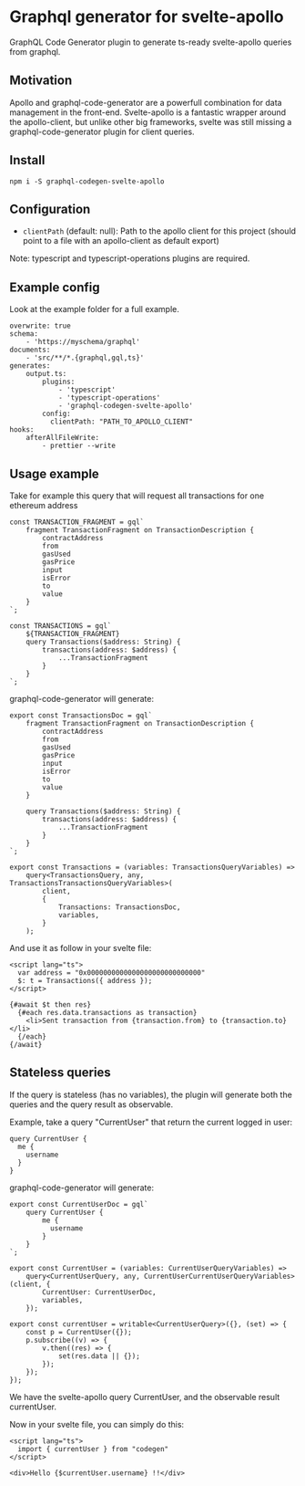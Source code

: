 # Graphql generator for svelte-apollo

GraphQL Code Generator plugin to generate ts-ready svelte-apollo queries from graphql.

## Motivation

Apollo and graphql-code-generator are a powerfull combination for data management in the front-end.
Svelte-apollo is a fantastic wrapper around the apollo-client, but unlike other big frameworks, svelte was still missing a graphql-code-generator plugin for client queries.

## Install

`npm i -S graphql-codegen-svelte-apollo`

## Configuration

- `clientPath` (default: null): Path to the apollo client for this project (should point to a file with an apollo-client as default export)

Note: typescript and typescript-operations plugins are required.

## Example config

Look at the example folder for a full example.

```
overwrite: true
schema:
    - 'https://myschema/graphql'
documents:
    - 'src/**/*.{graphql,gql,ts}'
generates:
    output.ts:
        plugins:
            - 'typescript'
            - 'typescript-operations'
            - 'graphql-codegen-svelte-apollo'
        config:
          clientPath: "PATH_TO_APOLLO_CLIENT"
hooks:
    afterAllFileWrite:
        - prettier --write

```

## Usage example

Take for example this query that will request all transactions for one ethereum address

```
const TRANSACTION_FRAGMENT = gql`
    fragment TransactionFragment on TransactionDescription {
        contractAddress
        from
        gasUsed
        gasPrice
        input
        isError
        to
        value
    }
`;

const TRANSACTIONS = gql`
    ${TRANSACTION_FRAGMENT}
    query Transactions($address: String) {
        transactions(address: $address) {
            ...TransactionFragment
        }
    }
`;
```

graphql-code-generator will generate:

```
export const TransactionsDoc = gql`
    fragment TransactionFragment on TransactionDescription {
        contractAddress
        from
        gasUsed
        gasPrice
        input
        isError
        to
        value
    }

    query Transactions($address: String) {
        transactions(address: $address) {
            ...TransactionFragment
        }
    }
`;

export const Transactions = (variables: TransactionsQueryVariables) =>
    query<TransactionsQuery, any, TransactionsTransactionsQueryVariables>(
        client,
        {
            Transactions: TransactionsDoc,
            variables,
        }
    );
```

And use it as follow in your svelte file:

```
<script lang="ts">
  var address = "0x0000000000000000000000000000"
  $: t = Transactions({ address });
</script>

{#await $t then res}
  {#each res.data.transactions as transaction}
    <li>Sent transaction from {transaction.from} to {transaction.to}</li>
  {/each}
{/await}
```

## Stateless queries

If the query is stateless (has no variables), the plugin will generate both the queries and the query result as observable.

Example, take a query "CurrentUser" that return the current logged in user:

```
query CurrentUser {
  me {
    username
  }
}
```

graphql-code-generator will generate:

```
export const CurrentUserDoc = gql`
    query CurrentUser {
        me {
          username
        }
    }
`;

export const CurrentUser = (variables: CurrentUserQueryVariables) =>
    query<CurrentUserQuery, any, CurrentUserCurrentUserQueryVariables>(client, {
        CurrentUser: CurrentUserDoc,
        variables,
    });

export const currentUser = writable<CurrentUserQuery>({}, (set) => {
    const p = CurrentUser({});
    p.subscribe((v) => {
        v.then((res) => {
            set(res.data || {});
        });
    });
});
```

We have the svelte-apollo query CurrentUser, and the observable result currentUser.

Now in your svelte file, you can simply do this:

```
<script lang="ts">
  import { currentUser } from "codegen"
</script>

<div>Hello {$currentUser.username} !!</div>
```
